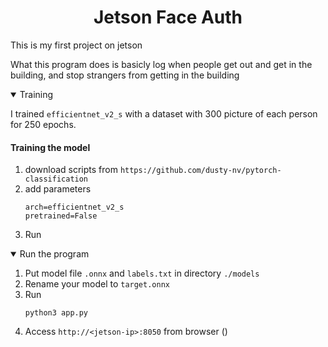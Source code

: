 <div align="center">

# Jetson Face Auth

</div>

This is my first project on jetson

What this program does is basicly log when people get out and get in the building, and stop strangers from getting in the building

<details open>
<summary>Training</summary>

I trained `efficientnet_v2_s` with a dataset with 300 picture of each person for 250 epochs.

#### Training the model
1. download scripts from `https://github.com/dusty-nv/pytorch-classification`
2. add parameters
    ```
    arch=efficientnet_v2_s
    pretrained=False
    ```
3. Run
</details>

<details open>
<summary>Run the program</summary>

1. Put model file `.onnx` and `labels.txt` in directory `./models`
2. Rename your model to `target.onnx`
3. Run 
    ```shell
    python3 app.py
    ```
4. Access `http://<jetson-ip>:8050` from browser ()

</details>